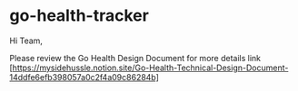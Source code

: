 # go-health-tracker

Hi Team, 

Please review the Go Health Design Document for more details link [https://mysidehussle.notion.site/Go-Health-Technical-Design-Document-14ddfe6efb398057a0c2f4a09c86284b]

